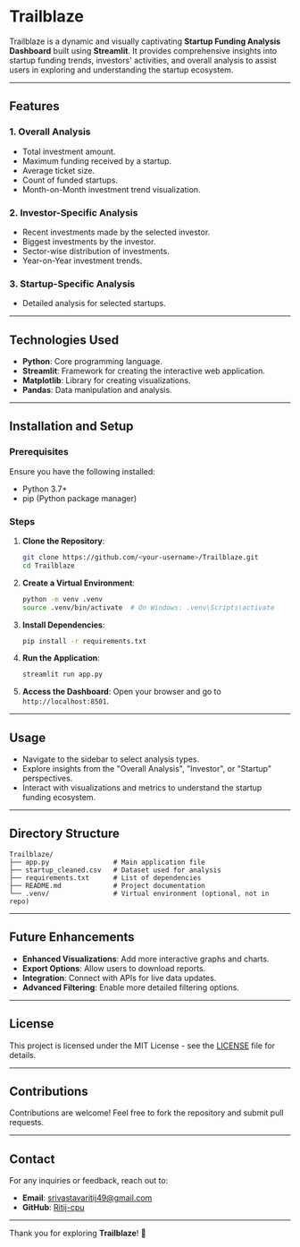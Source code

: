# Trailblaze

Trailblaze is a dynamic and visually captivating **Startup Funding Analysis Dashboard** built using **Streamlit**. It provides comprehensive insights into startup funding trends, investors' activities, and overall analysis to assist users in exploring and understanding the startup ecosystem.

---

## Features

### 1. **Overall Analysis**
   - Total investment amount.
   - Maximum funding received by a startup.
   - Average ticket size.
   - Count of funded startups.
   - Month-on-Month investment trend visualization.

### 2. **Investor-Specific Analysis**
   - Recent investments made by the selected investor.
   - Biggest investments by the investor.
   - Sector-wise distribution of investments.
   - Year-on-Year investment trends.

### 3. **Startup-Specific Analysis**
   - Detailed analysis for selected startups.

---

## Technologies Used

- **Python**: Core programming language.
- **Streamlit**: Framework for creating the interactive web application.
- **Matplotlib**: Library for creating visualizations.
- **Pandas**: Data manipulation and analysis.

---

## Installation and Setup

### Prerequisites
Ensure you have the following installed:
- Python 3.7+
- pip (Python package manager)

### Steps

1. **Clone the Repository**:
   ```bash
   git clone https://github.com/<your-username>/Trailblaze.git
   cd Trailblaze
   ```

2. **Create a Virtual Environment**:
   ```bash
   python -m venv .venv
   source .venv/bin/activate  # On Windows: .venv\Scripts\activate
   ```

3. **Install Dependencies**:
   ```bash
   pip install -r requirements.txt
   ```

4. **Run the Application**:
   ```bash
   streamlit run app.py
   ```

5. **Access the Dashboard**:
   Open your browser and go to `http://localhost:8501`.

---

## Usage

- Navigate to the sidebar to select analysis types.
- Explore insights from the "Overall Analysis", "Investor", or "Startup" perspectives.
- Interact with visualizations and metrics to understand the startup funding ecosystem.

---

## Directory Structure

```
Trailblaze/
├── app.py                # Main application file
├── startup_cleaned.csv   # Dataset used for analysis
├── requirements.txt      # List of dependencies
├── README.md             # Project documentation
└── .venv/                # Virtual environment (optional, not in repo)
```

---

## Future Enhancements

- **Enhanced Visualizations**: Add more interactive graphs and charts.
- **Export Options**: Allow users to download reports.
- **Integration**: Connect with APIs for live data updates.
- **Advanced Filtering**: Enable more detailed filtering options.

---

## License

This project is licensed under the MIT License - see the [LICENSE](LICENSE) file for details.

---

## Contributions

Contributions are welcome! Feel free to fork the repository and submit pull requests.

---

## Contact

For any inquiries or feedback, reach out to:
- **Email**: srivastavaritij49@gmail.com
- **GitHub**: [Ritij-cpu](https://github.com/Ritij-cpu)

---

Thank you for exploring **Trailblaze**! 🚀
